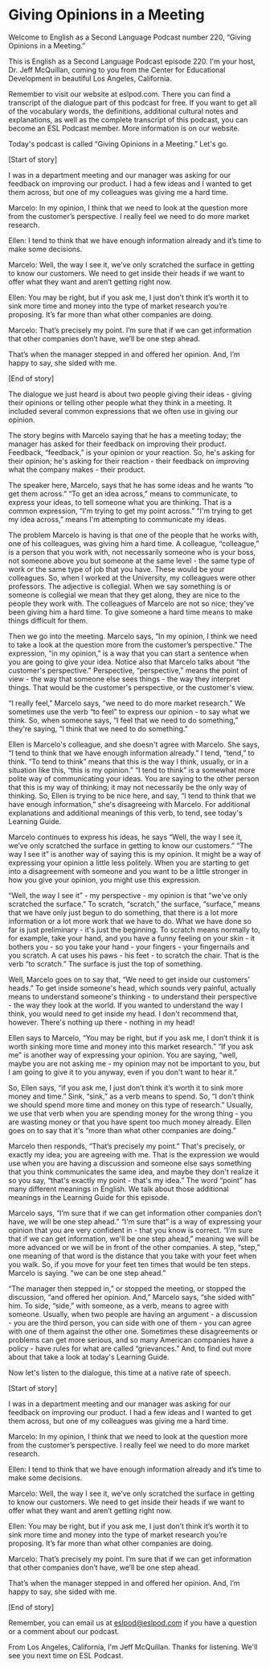 # Giving Opinions in a Meeting

Welcome to English as a Second Language Podcast number 220, “Giving Opinions in a Meeting.”

This is English as a Second Language Podcast episode 220.  I'm your host, Dr. Jeff McQuillan, coming to you from the Center for Educational Development in beautiful Los Angeles, California.

Remember to visit our website at eslpod.com.  There you can find a transcript of the dialogue part of this podcast for free.  If you want to get all of the vocabulary words, the definitions, additional cultural notes and explanations, as well as the complete transcript of this podcast, you can become an ESL Podcast member. More information is on our website.

Today's podcast is called “Giving Opinions in a Meeting.”  Let's go.

[Start of story]

I was in a department meeting and our manager was asking for our feedback on improving our product.  I had a few ideas and I wanted to get them across, but one of my colleagues was giving me a hard time.

Marcelo:  In my opinion, I think that we need to look at the question more from the customer’s perspective.  I really feel we need to do more market research.

Ellen:  I tend to think that we have enough information already and it’s time to make some decisions.

Marcelo:  Well, the way I see it, we’ve only scratched the surface in getting to know our customers.  We need to get inside their heads if we want to offer what they want and aren’t getting right now.

Ellen:  You may be right, but if you ask me, I just don’t think it’s worth it to sink more time and money into the type of market research you’re proposing.  It’s far more than what other companies are doing.

Marcelo:  That’s precisely my point.  I’m sure that if we can get information that other companies don’t have, we’ll be one step ahead.

 That’s when the manager stepped in and offered her opinion.  And, I’m happy to say, she sided with me.

[End of story]

The dialogue we just heard is about two people giving their ideas - giving their opinions or telling other people what they think in a meeting.  It included several common expressions that we often use in giving our opinion.

The story begins with Marcelo saying that he has a meeting today; the manager has asked for their feedback on improving their product.  Feedback, “feedback,” is your opinion or your reaction.  So, he's asking for their opinion; he's asking for their reaction - their feedback on improving what the company makes - their product.

The speaker here, Marcelo, says that he has some ideas and he wants “to get them across.”  “To get an idea across,” means to communicate, to express your ideas, to tell someone what you are thinking.  That is a common expression, “I'm trying to get my point across.”  “I'm trying to get my idea across,” means I'm attempting to communicate my ideas.

The problem Marcelo is having is that one of the people that he works with, one of his colleagues, was giving him a hard time.  A colleague, “colleague,” is a person that you work with, not necessarily someone who is your boss, not someone above you but someone at the same level - the same type of work or the same type of job that you have.  These would be your colleagues.  So, when I worked at the University, my colleagues were other professors.  The adjective is collegial.  When we say something is or someone is collegial we mean that they get along, they are nice to the people they work with.  The colleagues of Marcelo are not so nice; they've been giving him a hard time.  To give someone a hard time means to make things difficult for them.

Then we go into the meeting.  Marcelo says, “In my opinion, I think we need to take a look at the question more from the customer’s perspective.”  The expression, “in my opinion,” is a way that you can start a sentence when you are going to give your idea.  Notice also that Marcelo talks about “the customer's perspective.”  Perspective, “perspective,” means the point of view - the way that someone else sees things - the way they interpret things.  That would be the customer's perspective, or the customer's view.

 “I really feel,” Marcelo says, “we need to do more market research.”  We sometimes use the verb “to feel” to express our opinion - to say what we think. So, when someone says, “I feel that we need to do something,” they're saying, “I think that we need to do something.”

Ellen is Marcelo's colleague, and she doesn't agree with Marcelo.  She says, “I tend to think that we have enough information already.”  I tend, “tend,” to think. “To tend to think” means that this is the way I think, usually, or in a situation like this, “this is my opinion.”  “I tend to think” is a somewhat more polite way of communicating your ideas.  You are saying to the other person that this is my way of thinking; it may not necessarily be the only way of thinking.  So, Ellen is trying to be nice here, and say, “I tend to think that we have enough information,” she's disagreeing with Marcelo.  For additional explanations and additional meanings of this verb, to tend, see today's Learning Guide.

Marcelo continues to express his ideas, he says “Well, the way I see it, we’ve only scratched the surface in getting to know our customers.”  “The way I see it” is another way of saying this is my opinion.  It might be a way of expressing your opinion a little less politely.  When you are starting to get into a disagreement with someone and you want to be a little stronger in how you give your opinion, you might use this expression.

“Well, the way I see it” - my perspective - my opinion is that “we've only scratched the surface.”  To scratch, “scratch,” the surface, “surface,” means that we have only just begun to do something, that there is a lot more information or a lot more work that we have to do.  What we have done so far is just preliminary - it's just the beginning.  To scratch means normally to, for example, take your hand, and you have a funny feeling on your skin - it bothers you - so you take your hand - your fingers - your fingernails and you scratch.  A cat uses his paws - his feet - to scratch the chair.  That is the verb “to scratch.”  The surface is just the top of something.

Well, Marcelo goes on to say that, “We need to get inside our customers' heads.” To get inside someone's head, which sounds very painful, actually means to understand someone's thinking - to understand their perspective - the way they look at the world.  If you wanted to understand the way I think, you would need to get inside my head.  I don't recommend that, however.  There's nothing up there - nothing in my head!

 Ellen says to Marcelo, “You may be right, but if you ask me, I don’t think it is worth sinking more time and money into this market research.”  “If you ask me” is another way of expressing your opinion.  You are saying, “well, maybe you are not asking me - my opinion may not be important to you, but I am going to give it to you anyway, even if you don't want to hear it.”

So, Ellen says, “if you ask me, I just don’t think it’s worth it to sink more money and time.”  Sink, “sink,” as a verb means to spend.  So, “I don't think we should spend more time and money on this type of research.”  Usually, we use that verb when you are spending money for the wrong thing - you are wasting money or that you have spent too much money already.  Ellen goes on to say that it's “more than what other companies are doing.”

Marcelo then responds, “That’s precisely my point.”  That's precisely, or exactly my idea; you are agreeing with me.  That is the expression we would use when you are having a discussion and someone else says something that you think communicates the same idea, and maybe they don't realize it so you say, “that's exactly my point - that's my idea.” The word “point” has many different meanings in English.  We talk about those additional meanings in the Learning Guide for this episode.

Marcelo says, “I’m sure that if we can get information other companies don’t have, we will be one step ahead.”  “I'm sure that” is a way of expressing your opinion that you are very confident in - that you know is correct.  “I’m sure that if we can get information, we'll be one step ahead,” meaning we will be more advanced or we will be in front of the other companies.  A step, “step,” one meaning of that word is the distance that you take with your feet when you walk. So, if you move for your feet ten times that would be ten steps.  Marcelo is saying.  “we can be one step ahead.”

“The manager then stepped in,” or stopped the meeting, or stopped the discussion, “and offered her opinion.  And,” Marcelo says, “she sided with” him. To side, “side,” with someone, as a verb, means to agree with someone. Usually, when two people are having an argument - a discussion - you are the third person, you can side with one of them - you can agree with one of them against the other one.  Sometimes these disagreements or problems can get more serious, and so many American companies have a policy - have rules for what are called “grievances.”  And, to find out more about that take a look at today's Learning Guide.

 Now let's listen to the dialogue, this time at a native rate of speech.

[Start of story]

I was in a department meeting and our manager was asking for our feedback on improving our product.  I had a few ideas and I wanted to get them across, but one of my colleagues was giving me a hard time.

Marcelo:  In my opinion, I think that we need to look at the question more from the customer’s perspective.  I really feel we need to do more market research.

Ellen:  I tend to think that we have enough information already and it’s time to make some decisions.

Marcelo:  Well, the way I see it, we’ve only scratched the surface in getting to know our customers.  We need to get inside their heads if we want to offer what they want and aren’t getting right now.

Ellen:  You may be right, but if you ask me, I just don’t think it’s worth it to sink more time and money into the type of market research you’re proposing.  It’s far more than what other companies are doing.

Marcelo:  That’s precisely my point.  I’m sure that if we can get information that other companies don’t have, we’ll be one step ahead.

That’s when the manager stepped in and offered her opinion.  And, I’m happy to say, she sided with me.

[End of story]

  Remember, you can email us at eslpod@eslpod.com if you have a question or a comment about our podcast.

From Los Angeles, California, I'm Jeff McQuillan.  Thanks for listening.  We'll see you next time on ESL Podcast.



